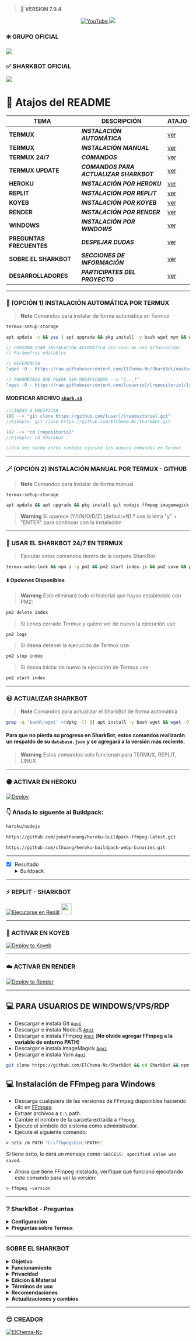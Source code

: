 > <b>🚀  VERSION 7.9.4</b>
 
<div align="center">
<a href="https://youtube.com/@thechema06?si=OWCbVDp_LvQ0thJ-">
<img src="https://img.shields.io/badge/YouTube-FF0000?style=for-the-badge&logo=youtube&logoColor=white" alt="YouTube">
</a>
<a href="https://instagram.com/josh_artl">
<img src="https://img.shields.io/badge/Instagram-E4405F?style=for-the-badge&logo=instagram&logoColor=white">
</a>
</div>

### ❇️ GRUPO OFICIAL
<a href="https://chat.whatsapp.com/JO5LstGfk6RBccr0gjzNwI" target="blank"><img src="https://img.shields.io/badge/1️⃣_COMUNIDAD-SHARKBOT_🦈-25D366?style=for-the-badge&logo=whatsapp&logoColor=white" />
</a>

### ✅ SHARKBOT OFICIAL
<a href="http://wa.me/50585826826?text=.menu" target="blank"><img src="https://img.shields.io/badge/1️⃣_𝙎𝙝𝙖𝙧𝙠-𝘽𝙤𝙩ㅤ🦈-25D366?style=for-the-badge&logo=whatsapp&logoColor=white" />
</a>

# 📍 Atajos del README

| TEMA | DESCRIPCIÓN | ATAJO |
|------|-------------|-------|
| **TERMUX** | ***INSTALACIÓN AUTOMÁTICA*** |[ver](https://github.com/ElChema-Nc/SharkBot#-opci%C3%B3n-1-instalaci%C3%B3n-autom%C3%A1tica-por-termux) |
| **TERMUX** | ***INSTALACIÓN MANUAL*** |[ver](https://github.com/ElChema-Nc/SharkBot#-opci%C3%B3n-2-instalaci%C3%B3n-manual-por-termux---github) |
| **TERMUX 24/7** | ***COMANDOS*** |[ver](https://github.com/ElChema-Nc/SharkBot#-usar-el-sharkbot-247-en-termux) |
| **TERMUX UPDATE** | ***COMANDOS PARA ACTUALIZAR SHARKBOT*** |[ver](https://github.com/ElChema-Nc/SharkBot#-actualizar-sharkbot) |
| **HEROKU** | ***INSTALACIÓN POR HEROKU*** |[ver](https://github.com/ElChema-Nc/SharkBot#-activar-en-heroku) |
| **REPLIT** | ***INSTALACIÓN POR REPLIT*** |[ver](https://github.com/ElChema-Nc/SharkBot#-replit---sharkbot) |
| **KOYEB** | ***INSTALACIÓN POR KOYEB*** |[ver](https://github.com/ElChema-Nc/SharkBot#-activar-en-koyeb) |
| **RENDER** | ***INSTALACIÓN POR RENDER*** |[ver](https://github.com/ElChema-Nc/SharkBot#%EF%B8%8F-activar-en-render) |
| **WINDOWS** | ***INSTALACIÓN POR WINDOWS*** |[ver](https://github.com/ElChema-Nc/SharkBot#-para-usuarios-de-windowsvpsrdp) |
| **PREGUNTAS FRECUENTES** | ***DESPEJAR DUDAS*** |[ver](https://github.com/ElChema-Nc/SharkBot#-sharkbot---preguntas) |
| **SOBRE EL SHARKBOT** | ***SECCIONES DE INFORMACIÓN*** |[ver](https://github.com/ElChema-Nc/SharkBot#sobre-el-sharkbot) |
| **DESARROLLADORES** | ***PARTICIPATES DEL PROYECTO*** |[ver](https://github.com/ElChema-Nc/SharkBot#-creador) |
-----
### 🥴 (OPCIÓN 1) INSTALACIÓN AUTOMÁTICA POR TERMUX
> **Note** Comandos para instalar de forma automática en Termux  
```bash
termux-setup-storage
```
```bash
apt update -y && yes | apt upgrade && pkg install -y bash wget mpv && wget -O - https://raw.githubusercontent.com/ElChema-Nc/SharkBot/master/shark.sh | bash
```
```js
// PERSONALIZAR INSTALACIÓN AUTOMÁTICA (En caso de una Bifurcación)
// Parámetros editables

// REFERENCIA
"wget -O - https://raw.githubusercontent.com/ElChema-Nc/SharkBot/master/shark.sh | bash"

// PARÁMETROS QUE PUEDE SER MODIFICADOS --> "[...]"
"wget -O - https://raw.githubusercontent.com/[usuario]/[repositorio]/[rama]/shark.sh | bash"
```
#### MODIFICAR ARCHIVO [`shark.sh`](https://github.com/ElChema-Nc/SharkBot/blob/master/shark.sh)
```js
//LÍNEAS A MODIFICAR
188 --> "git clone https://github.com/[user]/[repositorio].git"
//Ejemplo: git clone https://github.com/ElChema-Nc/SharkBot.git

192 --> "cd [repositorio]"
//Ejemplo: cd SharkBot

//Una vez hecho estos cambios ejecute los nuevos comandos en Termux
```
-----
### 🪄 (OPCIÓN 2) INSTALACIÓN MANUAL POR TERMUX - GITHUB 
> **Note** Comandos para instalar de forma manual
```bash
termux-setup-storage
```
```bash
apt update && apt upgrade && pkg install git nodejs ffmpeg imagemagick yarn && git clone https://github.com/ElChema-Nc/SharkBot && cd SharkBot && yarn install && npm install && npm start
```
> **Warning** Si aparece (Y/I/N/O/D/Z) [default=N] ? use la letra "y" + "ENTER" para continuar con la instalación 
----
### 🚀 USAR EL SHARKBOT 24/7 EN TERMUX 
> Ejecutar estos comandos dentro de la carpeta SharkBot
```bash
termux-wake-lock && npm i -g pm2 && pm2 start index.js && pm2 save && pm2 logs
``` 
#### ⬇️ Opciones Disponibles
> **Warning** Esto eliminará todo el historial que hayas establecido con PM2:
```bash 
pm2 delete index
``` 
> Si tienes cerrado Termux y quiere ver de nuevo la ejecución use:
```bash 
pm2 logs 
``` 
> Si desea detener la ejecución de Termux use:
```bash 
pm2 stop index
``` 
> Si desea iniciar de nuevo la ejecución de Termux use:
```bash 
pm2 start index
``` 
----
### 😃 ACTUALIZAR SHARKBOT
> **Note** Comandos para actualizar el SharkBot de forma automática
```bash
grep -q 'bash\|wget' <(dpkg -l) || apt install -y bash wget && wget -O - https://raw.githubusercontent.com/ElChema-Nc/SharkBot/master/update.sh | bash
```
#### Para que no pierda su progreso en SharkBot, estos comandos realizarán un respaldo de su `database.json` y se agregará a la versión más reciente.
> **Warning** Estos comandos solo funcionan para TERMUX, REPLIT, LINUX                           
----
### 🟣 ACTIVAR EN HEROKU 
[![Deploy](https://www.herokucdn.com/deploy/button.svg)](https://heroku.com/deploy?template=https://github.com/ElChema-Nc/SharkBot) 
### 👇 Añada lo siguente al Buildpack: 
```bash
heroku/nodejs
```
```bash
https://github.com/jonathanong/heroku-buildpack-ffmpeg-latest.git
```
```bash
https://github.com/clhuang/heroku-buildpack-webp-binaries.git
```
-----
- [x] Resultado <details><summary>Buildpack</summary><img src="https://i.imgur.com/t3Xzgnh.jpeg"></details>
------------------
### ⚡ REPLIT - SHARKBOT
<a target="_blank" href="https://replit.com/github/ElChema-Nc/SharkBot"><img alt="Ejecutarse en Replit" src="https://binbashbanana.github.io/deploy-buttons/buttons/remade/replit.svg"></a>
<a href="https://replit.com/github/ElChema-Nc/SharkBot"> <img src="https://media0.giphy.com/media/lMwu8EJAnv9kmn51KQ/giphy.gif" height="29px"></a>

------------------
### 🌱 ACTIVAR EN KOYEB 

[![Deploy to Koyeb](https://www.koyeb.com/static/images/deploy/button.svg)](https://app.koyeb.com/deploy?type=git&repository=github.com/ElChema-Nc/SharkBot&branch=master&name=sharkbot)

------------------
### ☁️ ACTIVAR EN RENDER 
[![Deploy to Render](https://render.com/images/deploy-to-render-button.svg)](https://dashboard.render.com/blueprint/new?repo=https%3A%2F%2Fgithub.com%2FElChema-Nc%2FSharkBot) 

------------------
## 💻 PARA USUARIOS DE WINDOWS/VPS/RDP

* Descargar e instala Git [`Aquí`](https://git-scm.com/downloads)
* Descargar e instala NodeJS [`Aquí`](https://nodejs.org/en/download)
* Descargar e instala FFmpeg [`Aquí`](https://ffmpeg.org/download.html) (**No olvide agregar FFmpeg a la variable de entorno PATH**)
* Descargar e instala ImageMagick [`Aquí`](https://imagemagick.org/script/download.php)
* Descargar e instala Yarn [`Aquí`](https://classic.yarnpkg.com/en/docs/install#windows-stable)
```bash
git clone https://github.com/ElChema-Nc/SharkBot && cd SharkBot && npm install && npm update && node .
```
## 💻 Instalación de FFmpeg para Windows 
* Descarga cualquiera de las versiones de FFmpeg disponibles haciendo clic en [FFmpeg](https://www.gyan.dev/ffmpeg/builds/).
* Extraer archivos a `C:\` path.
* Cambie el nombre de la carpeta extraída a `ffmpeg`.
* Ejecute el símbolo del sistema como administrador.
* Ejecute el siguiente comando:
```cmd
> setx /m PATH "C:\ffmpeg\bin;%PATH%"
```
Si tiene éxito, le dará un mensaje como: `SUCCESS: specified value was saved`.
* Ahora que tiene FFmpeg instalado, verifique que funcionó ejecutando este comando para ver la versión:
```cmd
> ffmpeg -version
```
----  
### ❔ SharkBot - Preguntas 
<details>
<summary><b>Configuración</b></summary>

  - [x] **¿Como puedo hacer una bifurcación?**<br>
  _Puede hacerlo desde [`🫡 Aquí`](https://github.com/ElChema-Nc/SharkBot/fork)._
  
  - [x] **¿Dónde puedo agregar el número del Bot?**<br>
  _Puedes hacerlo desde el archivo [`⚙️ config.js`](https://github.com/ElChema-Nc/SharkBot/blob/master/config.js). En el apartado `global.owner` puede agregar el número del Bot y más números como Owner._
  ```js
  global.owner = [
  ["50585826826", '𝙎𝙝𝙖𝙧𝙠-𝘽𝙤𝙩ㅤ🦈', true], // Número del Bot: Ejemplo +505 8582 6826
  ['34623289459'], // Owner 1 +34 623 28 94 59
  ['50578213790'] // Owner 2 +505 7821 3790
]
  ```
  - [x] **¿Cómo edito el texto del Bot?**<br>
  _Ir a la carpeta [`idioma`](https://github.com/ElChema-Nc/SharkBot/tree/master/lib/idiomas) y selecciona el archivo del idioma que quiera modificar su contenido._
  
  - [x] **¿Dónde puedo cambiar el idioma del SharkBot?**<br>
  _Puede cambiar el idioma ingresando [`Aquí`](https://github.com/ElChema-Nc/SharkBot/blob/4a1eb2d4b4e2613a8b69996ea6bbb252001604cc/config.js#L30)_
</details>

<details>
<summary><b>Preguntas sobre Termux</b></summary>

  - [x] **¿Cómo puedo instalar el SharkBot en Termux?**<br>
  _Puede usar la [`Instalación Automática 😃`](https://github.com/ElChema-Nc/SharkBot#-opci%C3%B3n-1-instalaci%C3%B3n-autom%C3%A1tica-por-termux) si es la primera vez que va instalar._<br>
  
  - [x] **¿Cómo puedo descargar Termux?**<br>
  _Puede descargar la versión de Termux e instalar [`Aquí 😵‍💫`](https://f-droid.org/repo/com.termux_118.apk)._
  
  - [x] **¿Cómo conectar a SharkBot si se cierra la aplicación de Termux?**<br>
  _Primero abrir Termux, luego usar este comando para iniciar el SharkBot si previamente ya hizo su instalación `cd SharkBot && npm start`_
 
  - [x] **¿Cómo iniciar el SharkBot si me encuentro dentro de su carpeta?**<br>
  _Usar `npm start` para iniciar el SharkBot si ya está dentro de la carpeta_
  
  - [x] **¿Cómo detengo Termux?**<br>
  _Use el botón de termux `CTRL` + Tecla `Z` para detener termux._
  
  - [x] **Quiero tener Termux 24/7 ¿Cómo lo hago?**<br>
  _Desde la carpeta del SharkBot use los comandos [`24/7 Termux 🚀`](https://github.com/ElChema-Nc/SharkBot#-usar-el-sharkbot-247-en-termux)_
    
  - [x] **Comandos para obtener nuevo código QR:**<br>
  _Diga estos comandos desde la carpeta del SharkBot `rm -rf SharkBotSession && npm start`_
  
  - [x] **¿Cómo actualizar el SharkBot?**<br>
  _Desde la carpeta de SharkBot usar los commandos para [`♻️ Actualizar SharkBot`](https://github.com/ElChema-Nc/SharkBot#-actualizar-sharkbot)_
  
  - [x] **¿Que hago si no responde el Bot después de iniciar o si muestra un mensje diciendo "Mensaje en espera"?**<br>
  _Detenga Termux y elimine la sesión del SharkBot para obtener un nuevo código QR._
</details>

----
### SOBRE EL SHARKBOT
<details>
<summary><b>Objetivo</b></summary><br>

  - [x] _Proporcionar un Bot funcional para WhatsApp que ofrezca una amplia gama de funciones, compatibilidad con múltiples idiomas, automatización y una alta eficiencia en su desempeño._
  - [x] _El Bot estaría diseñado para brindar una experiencia de usuario intuitiva y accesible, permitiendo a los usuarios realizar diversas tareas sin la necesidad de salir de la aplicación de WhatsApp._
  - [x] _Proporcionar una herramienta que sea útil para una amplia audiencia, al mismo tiempo que ofrezca una solución efectiva y sencilla para las necesidades cotidianas en el uso de WhatsApp._

</details>

<details>
<summary><b>Funcionamiento</b></summary><br>

  - [x] _SharkBot utiliza la utilidad de Javascript y Shell para crear un código altamente funcional que permite gestionar la compatibilidad con WhatsApp._
  - [x] _Con el uso de la biblioteca de código abierto Baileys, SharkBot establece una conexión directa con la aplicación de WhatsApp, lo que permite una experiencia de usuario fluida._
  - [x] _Se utiliza fuentes externas, APIs, imágenes, videos y documentos en línea para proporcionar una herramienta auténtica y completa que solventa una amplia gama de necesidades dentro de WhatsApp. Con estas características, los usuarios pueden disfrutar de una experiencia de usuario mejorada y eficiente al utilizar el SharkBot._

</details>

<details>
<summary><b>Privacidad</b></summary><br>

  - [x] _En SharkBot, la seguridad y privacidad de los usuarios son una prioridad fundamental. El código del Bot está diseñado para ser seguro tanto para el propietario del Bot como para los usuarios que interactúan con él._
  - [x] _En lo que respecta a la recopilación de datos, SharkBot solo recopila información pública, como el nombre de usuario, la descripción y la foto de perfil, con el único propósito de mantener el progreso del usuario en el Bot o identificar valores necesarios para realizar las funciones del Bot._
  - [x] _El código de SharkBot es completamente público y puede ser revisado detalladamente sin ningún inconveniente. Con estas características, los usuarios pueden estar seguros de que su información y privacidad están protegidas al interactuar con el SharkBot._

</details>

<details>
<summary><b>Edición & Material</b></summary><br>

  - [x] _SharkBot está diseñado para ser altamente personalizable, por lo que si tienes conocimientos previos de código, puedes realizar modificaciones libremente en el código del Bot. Sin embargo, aunque el código es público y editable, por favor no olvides mencionar los créditos correspondientes para que el SharkBot siga recibiendo más novedades y mejoras en el futuro._
  - [x] _La personalización del Bot puede hacerse tanto a nivel de código como a través de herramientas de configuración, dependiendo de la plataforma o framework que se esté utilizando._  
  - [x] _En cuanto al material que contiene el SharkBot, los usuarios pueden esperar encontrar una amplia variedad de contenido, incluyendo memes, inteligencia artificial que depende del PROMPT que reciba, contenido para adultos (quedando en el juicio del usuario asumir si tiene la edad suficiente para comprender dicho contenido), información que cambia dependiendo de la solicitud del usuario, audios y stickers. Por favor, ten en cuenta que nos reservamos el derecho de juzgar dicho contenido y tomar las medidas necesarias para mantener un ambiente seguro y apropiado en el uso de SharkBot._

</details>

<details>
<summary><b>Términos de uso</b></summary><br>

  - [x] _Es importante mencionar que el uso del Bot es bajo la responsabilidad del usuario, y que el propietario del Bot no se hace responsable del uso indebido que se pueda hacer de él._
  - [x] _Es recomendable establecer restricciones claras sobre el tipo de uso que se puede hacer del Bot._
  - [x] _Es importante mencionar que el Bot no está diseñado para cometer spam, phishing u otros tipos de actividades maliciosas, y que su uso con estos fines está prohibido._

</details>

<details>
<summary><b>Recomendaciones</b></summary><br>

  - [x] _Es importante mencionar que se recomienda tener una buena conexión a Internet, no solo para una experiencia de usuario más fluida, sino también para garantizar un correcto funcionamiento del Bot._
  - [x] _Es recomendable tener suficiente espacio de almacenamiento libre para el Bot, ya que esto puede afectar su capacidad para procesar y almacenar datos. Tener una memoria RAM mínima de 3 GB, ya que esto puede ayudar a garantizar una experiencia de usuario fluida y evitar que el Bot se bloquee o se ralentice._
  - [x] _Es importante mencionar que se recomienda usar el WhatsApp Messenger para el Bot, ya que esto puede garantizar una mayor flexibilidad en cuanto a la compatibilidad con diferentes dispositivos y sistemas operativos._
  - [x] _Es recomendable tener en cuenta que el Bot puede funcionar de manera estable en un máximo de 30 grupos considerando las características anteriores._
  - [x] _Es importante mencionar que el Bot funciona aún si el WhatsApp no tiene Internet._
  - [x] _Si encuentra alguna falla de visibilidad de mensajes, se recomienda volver a escanear el código QR para garantizar una conexión correcta entre el Bot y el WhatsApp._

</details>

<details>
<summary><b>Actualizaciones y cambios</b></summary><br>

  - [x] _SharkBot está en constante evolución y mejora, cada actualización busca solucionar errores, mejorar la eficiencia de las funciones existentes, agregar nuevas funciones y optimizar los recursos para una experiencia más fluida. Le recomendamos que se mantenga actualizado con las últimas versiones para disfrutar de todas las mejoras y nuevas características que se implementen en el futuro. ¡Gracias por usar SharkBot!_

</details>

----

### 😏 CREADOR
[![ElChema-Nc](https://github.com/ElChema-Nc.png?size=100)](https://github.com/ElChema-Nc) 
